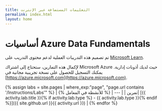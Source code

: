 ```yaml
---
title: التعليمات المستضافة عبر الإنترنت
permalink: index.html
layout: home
---
```


# أساسيات Azure Data Fundamentals

تم تصميم هذه التدريبات العملية لدعم محتوى التدريب على [Microsoft Learn](https://docs.microsoft.com/training/).

لإكمال هذه التمارين، ستحتاج إلى اشتراك Microsoft Azure حيث لديك أذونات إدارية. يمكنك التسجيل للحصول على نسخة تجريبية مجانية في [https://azure.microsoft.com](https://azure.microsoft.com).

{% assign labs = site.pages | where_exp:"page", "page.url contains '/Instructions/Labs'" %}
| تمرين |
| --- |
{% للأنشطة في المعامل %}| [{{ activity.lab.title }}{% if activity.lab.type %} - {{ activity.lab.type }}{% endif %}]({{ site.github.url }}{{ activity.url }}) |
{% endfor %}
